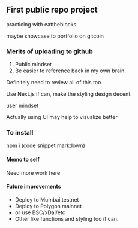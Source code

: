 ## First public repo project

<p>practicing with eattheblocks</p>

<p>maybe showcase to portfolio on gitcoin</p>

### Merits of uploading to github

1. Public mindset
2. Be easier to reference back in my own brain.

<p>Definitely need to review all of this too</p>

<p>Use Next.js if can, make the styling design decent.</p>

<p>user mindset</p>

<p>Actually using UI may help to visualize better</p>

### To install

<p>npm i (code snippet markdown)</p>

#### Memo to self

<p>Need more work here</p>

#### Future improvements

- Deploy to Mumbai testnet
- Deploy to Polygon mainnet
- or use BSC/xDai/etc
- Other like functions and styling too if can.
